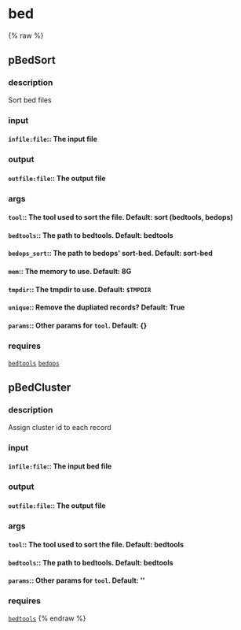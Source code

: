 # bed
<!-- toc -->
{% raw %}

## pBedSort

### description
Sort bed files

### input
#### `infile:file`:: The input file  

### output
#### `outfile:file`:: The output file  

### args
#### `tool`::         The tool used to sort the file. Default: sort (bedtools, bedops)  
#### `bedtools`::     The path to bedtools. Default: bedtools  
#### `bedops_sort`::  The path to bedops' sort-bed. Default: sort-bed  
#### `mem`::          The memory to use. Default: 8G  
#### `tmpdir`::       The tmpdir to use. Default: `$TMPDIR`  
#### `unique`::       Remove the dupliated records? Default: True  
#### `params`::       Other params for `tool`. Default: {}  

### requires
[`bedtools`](http://bedtools.readthedocs.io/en/latest/index.html)
[`bedops`](https://github.com/bedops/bedops)

## pBedCluster

### description
Assign cluster id to each record

### input
#### `infile:file`:: The input bed file  

### output
#### `outfile:file`:: The output file  

### args
#### `tool`::         The tool used to sort the file. Default: bedtools  
#### `bedtools`::     The path to bedtools. Default: bedtools  
#### `params`::       Other params for `tool`. Default: ''  

### requires
[`bedtools`](http://bedtools.readthedocs.io/en/latest/index.html)
{% endraw %}
